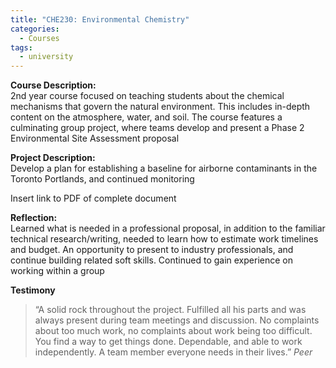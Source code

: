 ```yaml
---
title: "CHE230: Environmental Chemistry"
categories:
  - Courses
tags:
  - university
---
```

**Course Description:**<br>
2nd year course focused on teaching students about the chemical mechanisms that govern the natural environment. This includes in-depth content on the atmosphere, water, and soil. The course features a culminating group project, where teams develop and present a Phase 2 Environmental Site Assessment proposal

**Project Description:**<br>
Develop a plan for establishing a baseline for airborne contaminants in the Toronto Portlands, and continued monitoring

Insert link to PDF of complete document

**Reflection:**<br>
Learned what is needed in a professional proposal, in addition to the familiar technical research/writing, needed to learn how to estimate work timelines and budget. An opportunity to present to industry professionals, and continue building related soft skills. Continued to gain experience on working within a group

**Testimony**
> “A solid rock throughout the project. Fulfilled all his parts and was always present during team meetings and discussion. No complaints about too much work, no complaints about work being too difficult. You find a way to get things done. Dependable, and able to work independently. A team member everyone needs in their lives.”
> <cite>Peer</cite>
